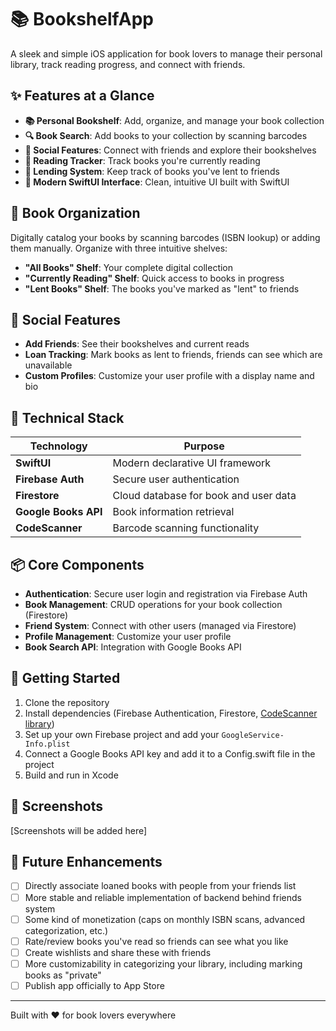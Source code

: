 # 📚 BookshelfApp

A sleek and simple iOS application for book lovers to manage their personal library, track reading progress, and connect with friends.


## ✨ Features at a Glance

- **📚 Personal Bookshelf**: Add, organize, and manage your book collection
- **🔍 Book Search**: Add books to your collection by scanning barcodes
- **👥 Social Features**: Connect with friends and explore their bookshelves
- **📖 Reading Tracker**: Track books you're currently reading
- **📱 Lending System**: Keep track of books you've lent to friends
- **🎨 Modern SwiftUI Interface**: Clean, intuitive UI built with SwiftUI

## 📌 Book Organization

Digitally catalog your books by scanning barcodes (ISBN lookup) or adding them manually. Organize with three intuitive shelves:  

- **"All Books" Shelf**: Your complete digital collection
- **"Currently Reading" Shelf**: Quick access to books in progress
- **"Lent Books" Shelf**: The books you've marked as "lent" to friends

## 👥 Social Features

- **Add Friends**: See their bookshelves and current reads
- **Loan Tracking**: Mark books as lent to friends, friends can see which are unavailable
- **Custom Profiles**: Customize your user profile with a display name and bio

## 🔧 Technical Stack

| Technology | Purpose |
|------------|---------|
| **SwiftUI** | Modern declarative UI framework |
| **Firebase Auth** | Secure user authentication |
| **Firestore** | Cloud database for book and user data |
| **Google Books API** | Book information retrieval |
| **CodeScanner** | Barcode scanning functionality |

## 📦 Core Components

- **Authentication**: Secure user login and registration via Firebase Auth
- **Book Management**: CRUD operations for your book collection (Firestore)
- **Friend System**: Connect with other users (managed via Firestore)
- **Profile Management**: Customize your user profile
- **Book Search API**: Integration with Google Books API

## 🚀 Getting Started

1. Clone the repository
2. Install dependencies (Firebase Authentication, Firestore, [CodeScanner library](https://github.com/twostraws/CodeScanner.git))
3. Set up your own Firebase project and add your `GoogleService-Info.plist`
4. Connect a Google Books API key and add it to a Config.swift file in the project
5. Build and run in Xcode

## 📸 Screenshots

[Screenshots will be added here]

## 🔮 Future Enhancements

- [ ] Directly associate loaned books with people from your friends list
- [ ] More stable and reliable implementation of backend behind friends system
- [ ] Some kind of monetization (caps on monthly ISBN scans, advanced categorization, etc.)
- [ ] Rate/review books you've read so friends can see what you like
- [ ] Create wishlists and share these with friends
- [ ] More customizability in categorizing your library, including marking books as "private"
- [ ] Publish app officially to App Store

---

Built with ❤️ for book lovers everywhere